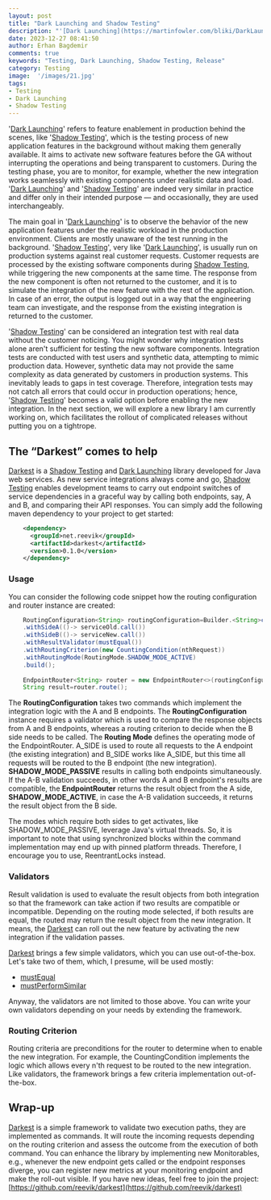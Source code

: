 ```yaml
---
layout: post
title: "Dark Launching and Shadow Testing"
description: "'[Dark Launching](https://martinfowler.com/bliki/DarkLaunching.html)' refers to feature enablement in production behind the scenes, like 'Shadow Testing', which is the testing process of new application features in the background without making them generally available."
date: 2023-12-27 08:41:50
author: Erhan Bagdemir
comments: true
keywords: "Testing, Dark Launching, Shadow Testing, Release"
category: Testing
image:  '/images/21.jpg'
tags:
- Testing
- Dark Launching
- Shadow Testing
---
```


'[Dark Launching](https://martinfowler.com/bliki/DarkLaunching.html)' refers to feature enablement in production behind the scenes, like '[Shadow Testing](https://microsoft.github.io/code-with-engineering-playbook/automated-testing/shadow-testing/)', which is the testing process of new application features in the background without making them generally available. It aims to activate new software features before the GA without interrupting the operations and being transparent to customers. During the testing phase, you are to monitor, for example, whether the new integration works seamlessly with existing components under realistic data and load. '[Dark Launching](https://martinfowler.com/bliki/DarkLaunching.html)' and '[Shadow Testing](https://microsoft.github.io/code-with-engineering-playbook/automated-testing/shadow-testing/)' are indeed very similar in practice and differ only in their intended purpose — and occasionally, they are used interchangeably. 

The main goal in '[Dark Launching](https://martinfowler.com/bliki/DarkLaunching.html)' is to observe the behavior of the new application features under the realistic workload in the production environment. Clients are mostly unaware of the test running in the background. '[Shadow Testing](https://microsoft.github.io/code-with-engineering-playbook/automated-testing/shadow-testing/)', very like '[Dark Launching](https://martinfowler.com/bliki/DarkLaunching.html)', is usually run on production systems against real customer requests. Customer requests are processed by the existing software components during [Shadow Testing](https://microsoft.github.io/code-with-engineering-playbook/automated-testing/shadow-testing/), while triggering the new components at the same time. The response from the new component is often not returned to the customer, and it is to simulate the integration of the new feature with the rest of the application. In case of an error, the output is logged out in a way that the engineering team can investigate, and the response from the existing integration is returned to the customer.

'[Shadow Testing](https://microsoft.github.io/code-with-engineering-playbook/automated-testing/shadow-testing/)' can be considered an integration test with real data without the customer noticing. You might wonder why integration tests alone aren't sufficient for testing the new software components. Integration tests are conducted with test users and synthetic data, attempting to mimic production data. However, synthetic data may not provide the same complexity as data generated by customers in production systems. This inevitably leads to gaps in test coverage. Therefore, integration tests may not catch all errors that could occur in production operations; hence, '[Shadow Testing](https://microsoft.github.io/code-with-engineering-playbook/automated-testing/shadow-testing/)' becomes a valid option before enabling the new integration. In the next section, we will explore a new library I am currently working on, which facilitates the rollout of complicated releases without putting you on a tightrope.

## The “Darkest” comes to help

[Darkest](https://github.com/reevik/darkest) is a [Shadow Testing](https://microsoft.github.io/code-with-engineering-playbook/automated-testing/shadow-testing/) and [Dark Launching](https://martinfowler.com/bliki/DarkLaunching.html) library developed for Java web services. As new service integrations always come and go, [Shadow Testing](https://microsoft.github.io/code-with-engineering-playbook/automated-testing/shadow-testing/) enables development teams to carry out endpoint switches of service dependencies in a graceful way by calling both endpoints, say, A and B, and comparing their API responses. You can simply add the following maven dependency to your project to get started: 

```xml
    <dependency>
      <groupId>net.reevik</groupId>
      <artifactId>darkest</artifactId>
      <version>0.1.0</version>
    </dependency>
```

### Usage

You can consider the following code snippet how the routing configuration and router instance are created: 

```java
    RoutingConfiguration<String> routingConfiguration=Builder.<String>create()
    .withSideA(()-> serviceOld.call())
    .withSideB(()-> serviceNew.call())
    .withResultValidator(mustEqual())
    .withRoutingCriterion(new CountingCondition(nthRequest))
    .withRoutingMode(RoutingMode.SHADOW_MODE_ACTIVE)
    .build();
    
    EndpointRouter<String> router = new EndpointRouter<>(routingConfiguration);
    String result=router.route();
```

The **RoutingConfiguration** takes two commands which implement the integration logic with the A and B endpoints. The **RoutingConfiguration** instance requires a validator which is used to compare the response objects from A and B endpoints, whereas a routing criterion to decide when the B side needs to 
be called. The **Routing Mode** defines the operating mode of the EndpointRouter. A_SIDE is used to route all requests to the A endpoint (the existing integration) and B_SIDE works like A_SIDE, but this time all requests will be routed to the B endpoint (the new integration). **SHADOW_MODE_PASSIVE** results in calling both endpoints simultaneously. If the A-B validation succeeds, in other words A and B endpoint's results are compatible, the **EndpointRouter** returns the result object from the A side, **SHADOW_MODE_ACTIVE**, in case the A-B validation succeeds, it returns the result object from the B side.

The modes which require both sides to get activates, like SHADOW_MODE_PASSIVE, leverage Java's virtual threads. So, it is important to note that using synchronized blocks within the command implementation may end up with pinned platform threads. Therefore, I encourage you to use, ReentrantLocks instead.

### Validators

Result validation is used to evaluate the result objects from both integration so that the framework can take action if two results are compatible or incompatible. Depending on the routing mode selected, if both results are equal, the routed may return the result object from the new integration. It means, the [Darkest](https://github.com/reevik/darkest) can roll out the new feature by activating the new integration if the validation passes. 

[Darkest](https://github.com/reevik/darkest) brings a few simple validators, which you can use out-of-the-box. Let's take two of them, which, I presume, will be used mostly:

* [mustEqual](https://reevik.github.io/darkest/net/reevik/darkest/validators/ValidatorFactory.html#mustEqual())
* [mustPerformSimilar](https://reevik.github.io/darkest/net/reevik/darkest/validators/ValidatorFactory.html#mustPerformSimilar(java.time.Duration))

Anyway, the validators are not limited to those above. You can write your own validators depending on your needs by extending the framework. 

### Routing Criterion

Routing criteria are preconditions for the router to determine when to enable the new integration. For example, the CountingCondition implements the logic which allows every n'th request to be routed to the new integration. Like validators, the framework brings a few criteria implementation out-of-the-box.

## Wrap-up

[Darkest](https://github.com/reevik/darkest) is a simple framework to validate two execution paths, they are implemented as commands. It will route the incoming requests depending on the routing criterion and assess the outcome from the execution of both command. You can enhance the library by implementing new Monitorables, e.g., whenever the new endpoint gets called or the endpoint responses diverge, you can register new metrics at your monitoring endpoint and make the roll-out visible. If you have new ideas, feel free to join the project: 
[https://github.com/reevik/darkest](https://github.com/reevik/darkest)